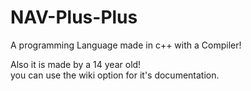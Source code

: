# NAV-Plus-Plus
A programming Language made in c++ with a Compiler!

Also it is made by a 14 year old!
<br>you can use the wiki option for it's documentation.
